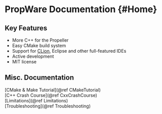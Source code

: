 PropWare Documentation {#Home}
======================

Key Features
------------
* More C++ for the Propeller
* Easy CMake build system
* Support for [CLion](http://www.jetbrains.com/clion/), Eclipse and other full-featured IDEs
* Active development
* MIT license

Misc. Documentation
-------------------

[CMake & Make Tutorial](@ref CMakeTutorial)<br />
[C++ Crash Course](@ref CxxCrashCourse)<br />
[Limitations](@ref Limitations)<br />
[Troubleshooting](@ref Troubleshooting)
